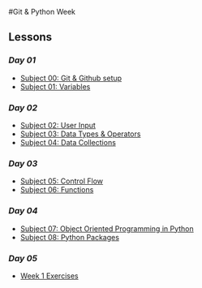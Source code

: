 #Git & Python Week

## Lessons

### *Day 01*
- [Subject 00: Git & Github setup](s00-git)
- [Subject 01: Variables](s01-variables)

### *Day 02*
- [Subject 02: User Input](s02-userinput)
- [Subject 03: Data Types & Operators](s03-datatypes-operators)
- [Subject 04: Data Collections](s04-data-collections)


### *Day 03*
- [Subject 05: Control Flow]()
- [Subject 06: Functions]()

### *Day 04*
- [Subject 07: Object Oriented Programming in Python]()
- [Subject 08: Python Packages]()

### *Day 05*
- [Week 1 Exercises]()



